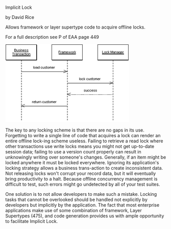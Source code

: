﻿Implicit Lock

by David Rice

Allows framework or layer supertype code to acquire offline locks.

For a full description see P of EAA page 449

![File](file.png) 

The key to any locking scheme is that there are no gaps in its use. Forgetting to write a single line of code that acquires a lock can render an entire offline lock-ing scheme useless. Failing to retrieve a read lock where other transactions use write locks means you might not get up-to-date session data; failing to use a version count properly can result in unknowingly writing over someone's changes. Generally, if an item might be locked anywhere it must be locked everywhere. Ignoring its application's locking strategy allows a business trans-action to create inconsistent data. Not releasing locks won't corrupt your record data, but it will eventually bring productivity to a halt. Because offline concurrency management is difficult to test, such errors might go undetected by all of your test suites.

One solution is to not allow developers to make such a mistake. Locking tasks that cannot be overlooked should be handled not explicitly by developers but implicitly by the application. The fact that most enterprise applications make use of some combination of framework, Layer Supertypes (475), and code generation provides us with ample opportunity to facilitate Implicit Lock.